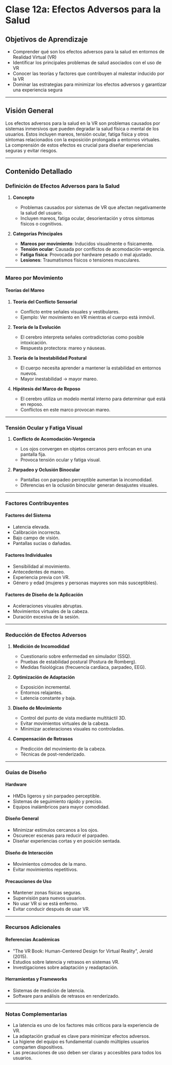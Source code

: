 # Clase 12a: Efectos Adversos para la Salud

## Objetivos de Aprendizaje

- Comprender qué son los efectos adversos para la salud en entornos de Realidad Virtual (VR)
- Identificar los principales problemas de salud asociados con el uso de VR
- Conocer las teorías y factores que contribuyen al malestar inducido por la VR
- Dominar las estrategias para minimizar los efectos adversos y garantizar una experiencia segura

---

## Visión General

Los efectos adversos para la salud en la VR son problemas causados por sistemas inmersivos que pueden degradar la salud física o mental de los usuarios. Estos incluyen mareos, tensión ocular, fatiga física y otros síntomas relacionados con la exposición prolongada a entornos virtuales. La comprensión de estos efectos es crucial para diseñar experiencias seguras y evitar riesgos.

---

## Contenido Detallado

### Definición de Efectos Adversos para la Salud

1. **Concepto**
   - Problemas causados por sistemas de VR que afectan negativamente la salud del usuario.
   - Incluyen mareos, fatiga ocular, desorientación y otros síntomas físicos o cognitivos.

2. **Categorías Principales**
   - **Mareos por movimiento**: Inducidos visualmente o físicamente.
   - **Tensión ocular**: Causada por conflictos de acomodación-vergencia.
   - **Fatiga física**: Provocada por hardware pesado o mal ajustado.
   - **Lesiones**: Traumatismos físicos o tensiones musculares.

---

### Mareo por Movimiento

#### Teorías del Mareo

1. **Teoría del Conflicto Sensorial**
   - Conflicto entre señales visuales y vestibulares.
   - Ejemplo: Ver movimiento en VR mientras el cuerpo está inmóvil.

2. **Teoría de la Evolución**
   - El cerebro interpreta señales contradictorias como posible intoxicación.
   - Respuesta protectora: mareo y náuseas.

3. **Teoría de la Inestabilidad Postural**
   - El cuerpo necesita aprender a mantener la estabilidad en entornos nuevos.
   - Mayor inestabilidad → mayor mareo.

4. **Hipótesis del Marco de Reposo**
   - El cerebro utiliza un modelo mental interno para determinar qué está en reposo.
   - Conflictos en este marco provocan mareo.

---

### Tensión Ocular y Fatiga Visual

1. **Conflicto de Acomodación-Vergencia**
   - Los ojos convergen en objetos cercanos pero enfocan en una pantalla fija.
   - Provoca tensión ocular y fatiga visual.

2. **Parpadeo y Oclusión Binocular**
   - Pantallas con parpadeo perceptible aumentan la incomodidad.
   - Diferencias en la oclusión binocular generan desajustes visuales.

---

### Factores Contribuyentes

#### Factores del Sistema
- Latencia elevada.
- Calibración incorrecta.
- Bajo campo de visión.
- Pantallas sucias o dañadas.

#### Factores Individuales
- Sensibilidad al movimiento.
- Antecedentes de mareo.
- Experiencia previa con VR.
- Género y edad (mujeres y personas mayores son más susceptibles).

#### Factores de Diseño de la Aplicación
- Aceleraciones visuales abruptas.
- Movimientos virtuales de la cabeza.
- Duración excesiva de la sesión.

---

### Reducción de Efectos Adversos

1. **Medición de Incomodidad**
   - Cuestionario sobre enfermedad en simulador (SSQ).
   - Pruebas de estabilidad postural (Postura de Romberg).
   - Medidas fisiológicas (frecuencia cardíaca, parpadeo, EEG).

2. **Optimización de Adaptación**
   - Exposición incremental.
   - Entornos relajantes.
   - Latencia constante y baja.

3. **Diseño de Movimiento**
   - Control del punto de vista mediante multitáctil 3D.
   - Evitar movimientos virtuales de la cabeza.
   - Minimizar aceleraciones visuales no controladas.

4. **Compensación de Retrasos**
   - Predicción del movimiento de la cabeza.
   - Técnicas de post-renderizado.

---

### Guías de Diseño

#### Hardware
- HMDs ligeros y sin parpadeo perceptible.
- Sistemas de seguimiento rápido y preciso.
- Equipos inalámbricos para mayor comodidad.

#### Diseño General
- Minimizar estímulos cercanos a los ojos.
- Oscurecer escenas para reducir el parpadeo.
- Diseñar experiencias cortas y en posición sentada.

#### Diseño de Interacción
- Movimientos cómodos de la mano.
- Evitar movimientos repetitivos.

#### Precauciones de Uso
- Mantener zonas físicas seguras.
- Supervisión para nuevos usuarios.
- No usar VR si se está enfermo.
- Evitar conducir después de usar VR.

---

### Recursos Adicionales

#### Referencias Académicas
- "The VR Book: Human-Centered Design for Virtual Reality", Jerald (2015).
- Estudios sobre latencia y retrasos en sistemas VR.
- Investigaciones sobre adaptación y readaptación.

#### Herramientas y Frameworks
- Sistemas de medición de latencia.
- Software para análisis de retrasos en renderizado.

---

### Notas Complementarias

- La latencia es uno de los factores más críticos para la experiencia de VR.
- La adaptación gradual es clave para minimizar efectos adversos.
- La higiene del equipo es fundamental cuando múltiples usuarios comparten dispositivos.
- Las precauciones de uso deben ser claras y accesibles para todos los usuarios.

